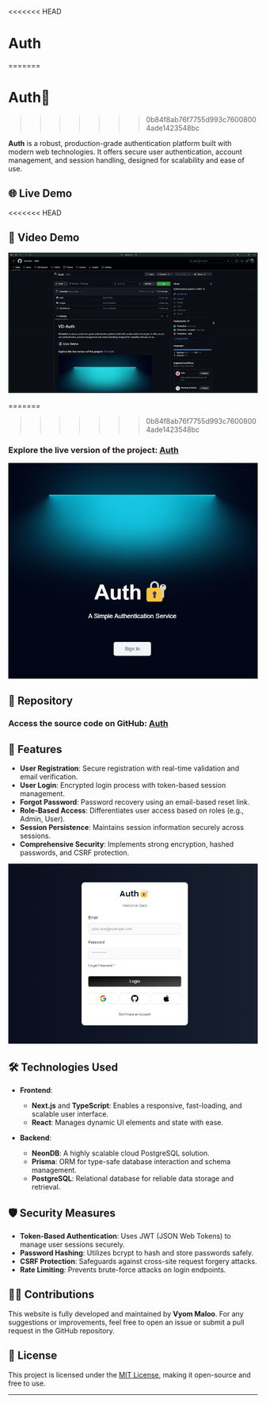 <<<<<<< HEAD
# Auth
=======
# Auth🔐
>>>>>>> 0b84f8ab76f7755d993c76008004ade1423548bc

**Auth** is a robust, production-grade authentication platform built with modern web technologies. It offers secure user authentication, account management, and session handling, designed for scalability and ease of use.

## 🌐 Live Demo

<<<<<<< HEAD
## 🎥 Video Demo

![Auth in Action](/images/Auth.gif)

=======
>>>>>>> 0b84f8ab76f7755d993c76008004ade1423548bc
### Explore the live version of the project: [Auth](https://vd-auth.com)

![Website Screenshot](/images/home.png)

## 📂 Repository

### Access the source code on GitHub: [Auth](https://github.com/VyomOp2/Auth)

## 🚀 Features

- **User Registration**: Secure registration with real-time validation and email verification.
- **User Login**: Encrypted login process with token-based session management.
- **Forgot Password**: Password recovery using an email-based reset link.
- **Role-Based Access**: Differentiates user access based on roles (e.g., Admin, User).
- **Session Persistence**: Maintains session information securely across sessions.
- **Comprehensive Security**: Implements strong encryption, hashed passwords, and CSRF protection.

![Website Screenshot](/images/login.png)

## 🛠️ Technologies Used

- **Frontend**:
  - **Next.js** and **TypeScript**: Enables a responsive, fast-loading, and scalable user interface.
  - **React**: Manages dynamic UI elements and state with ease.

- **Backend**:
  - **NeonDB**: A highly scalable cloud PostgreSQL solution.
  - **Prisma**: ORM for type-safe database interaction and schema management.
  - **PostgreSQL**: Relational database for reliable data storage and retrieval.

## 🛡️ Security Measures

- **Token-Based Authentication**: Uses JWT (JSON Web Tokens) to manage user sessions securely.
- **Password Hashing**: Utilizes bcrypt to hash and store passwords safely.
- **CSRF Protection**: Safeguards against cross-site request forgery attacks.
- **Rate Limiting**: Prevents brute-force attacks on login endpoints.

## 🧑‍💻 Contributions

This website is fully developed and maintained by **Vyom Maloo**. For any suggestions or improvements, feel free to open an issue or submit a pull request in the GitHub repository.

## 📄 License

This project is licensed under the [MIT License](./LICENSE), making it open-source and free to use.

---
